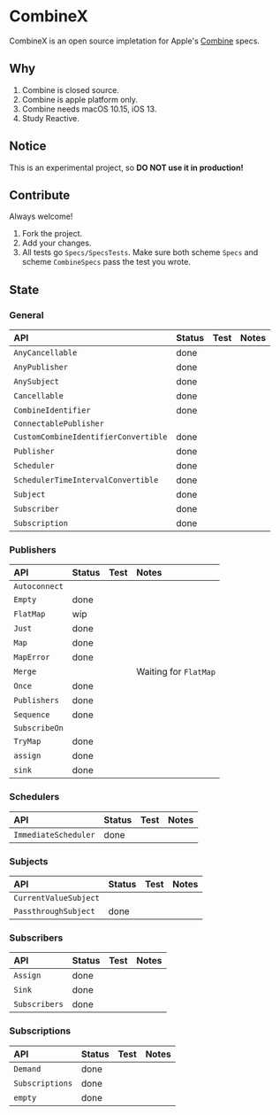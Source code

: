 # CombineX

CombineX is an open source impletation for Apple's [Combine](https://developer.apple.com/documentation/combine) specs.

## Why

1. Combine is closed source.
2. Combine is apple platform only.
3. Combine needs macOS 10.15, iOS 13.
4. Study Reactive.

## Notice

This is an experimental project, so **DO NOT use it in production!**

## Contribute

Always welcome!

1. Fork the project.
2. Add your changes.
3. All tests go `Specs/SpecsTests`. Make sure both scheme `Specs` and scheme `CombineSpecs` pass the test you wrote.

## State

### General

| API | Status | Test | Notes |
|:--|:--|:--|:--|
|`AnyCancellable`| done |   |   |
|`AnyPublisher`| done |   |   |
|`AnySubject`| done |   |   |
|`Cancellable`| done |   |   |
|`CombineIdentifier`| done |   |   |
|`ConnectablePublisher`|   |   |   |
|`CustomCombineIdentifierConvertible`| done |   |   |
|`Publisher`| done |   |   |
|`Scheduler`| done |   |   |
|`SchedulerTimeIntervalConvertible`| done |   |   |
|`Subject`| done |   |   |
|`Subscriber`| done |   |   |
|`Subscription`| done |   |   |


### Publishers

| API | Status | Test | Notes |
|:--|:--|:--|:--|
|`Autoconnect`|   |   |   |
|`Empty`| done |   |   |
|`FlatMap`| wip |   |   |
|`Just`| done |   |   |
|`Map`| done |   |   |
|`MapError`| done |   |   |
|`Merge`|   |   | Waiting for `FlatMap` |
|`Once`| done |   |   |
|`Publishers`| done  |   |   |
|`Sequence`| done |   |   |
|`SubscribeOn`|   |   |   |
|`TryMap`| done |   |   |
|`assign`| done |   |   |
|`sink`| done |   |   |

### Schedulers

| API | Status | Test | Notes |
|:--|:--|:--|:--|
|`ImmediateScheduler`| done |   |   |

### Subjects

| API | Status | Test | Notes |
|:--|:--|:--|:--|
|`CurrentValueSubject`|   |   |   |
|`PassthroughSubject`| done |   |   |

### Subscribers

| API | Status | Test | Notes |
|:--|:--|:--|:--|
|`Assign`| done  |   |   |
|`Sink`| done  |   |   |
|`Subscribers`| done  |   |   |

### Subscriptions

| API | Status | Test | Notes |
|:--|:--|:--|:--|
|`Demand`| done  |   |   |
|`Subscriptions`| done  |   |   |
|`empty`| done  |   |   |